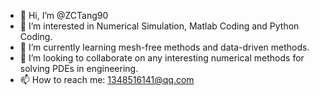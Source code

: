- 👋 Hi, I’m @ZCTang90
- 👀 I’m interested in Numerical Simulation, Matlab Coding and Python Coding.
- 🌱 I’m currently learning mesh-free methods and data-driven methods.
- 💞️ I’m looking to collaborate on any interesting numerical methods for solving PDEs in engineering.
- 📫 How to reach me: 1348516141@qq.com

<!---
ZCTang90/ZCTang90 is a ✨ special ✨ repository because its `README.md` (this file) appears on your GitHub profile.
You can click the Preview link to take a look at your changes.
--->
